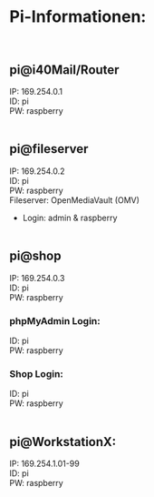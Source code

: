 # Pi-Informationen:<br><br>

## pi@i40Mail/Router <br>
IP: 169.254.0.1 <br>
ID: pi <br>
PW: raspberry <br><br>
 
## pi@fileserver <br>
IP: 169.254.0.2 <br>
ID: pi <br>
PW: raspberry <br>
Fileserver: OpenMediaVault (OMV) <br>
 - Login: admin & raspberry <br><br>
  
## pi@shop <br>
IP: 169.254.0.3 <br>
ID: pi <br>
PW: raspberry <br>

### phpMyAdmin Login: <br>
ID: pi <br>
PW: raspberry <br>

### Shop Login: <br>
ID: pi <br>
PW: raspberry <br><br>

## pi@WorkstationX: <br>
IP: 169.254.1.01-99  <br> 
ID: pi  <br> 
PW: raspberry  <br><br>

